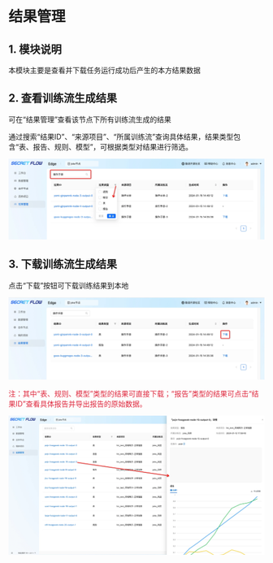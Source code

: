 # 结果管理

## 1. 模块说明

本模块主要是查看并下载任务运行成功后产生的本方结果数据

## 2. 查看训练流生成结果

可在“结果管理”查看该节点下所有训练流生成的结果

通过搜索“结果ID”、“来源项目”、“所属训练流”查询具体结果，结果类型包含“表、报告、规则、模型”，可根据类型对结果进行筛选。

![Result1](../../imgs/result1.png)

## 3. 下载训练流生成结果

点击“下载”按钮可下载训练结果到本地

![Result3](../../imgs/result3.png)

<font color=#DF2A3F> 注：其中“表、规则、模型”类型的结果可直接下载；“报告”类型的结果可点击“结果ID”查看具体报告并导出报告的原始数据。</font>

![Result4](../../imgs/result4.png)